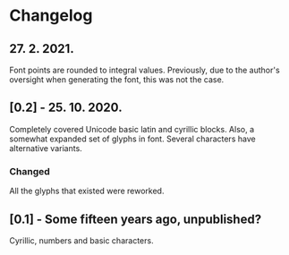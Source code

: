 # Changelog

## 27. 2. 2021.

Font points are rounded to integral values. Previously, due to the author's oversight when generating the font, this was not the case.

## [0.2] - 25. 10. 2020.

Completely covered Unicode basic latin and cyrillic blocks. Also, a somewhat expanded set of glyphs in font. Several characters have alternative variants.

### Changed

All the glyphs that existed were reworked.

## [0.1] - Some fifteen years ago, unpublished?

Cyrillic, numbers and basic characters.
